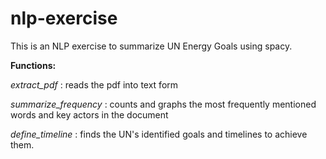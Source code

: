 # nlp-exercise
This is an NLP exercise to summarize UN Energy Goals using spacy.
<p>
  <b> Functions: </b>
  <p>
<i> extract_pdf </i>: reads the pdf into text form
    <p>
<i> summarize_frequency </i>: counts and graphs the most frequently mentioned words and key actors in the document
      <p>
<i> define_timeline </i>: finds the UN's identified goals and timelines to achieve them.
        <p>
